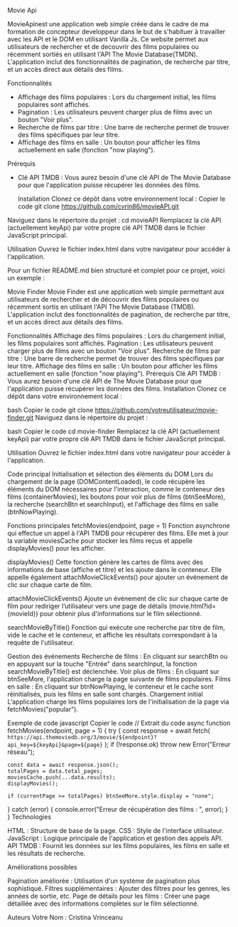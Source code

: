 
Movie Api 

MovieApinest une application web simple créée dans le cadre de ma formation de concepteur developpeur dans le but de s'habituer à travailler avec les API et le DOM  en utilisant Vanilla Js.
Ce website permet aux utilisateurs de rechercher et de decouvrir des films populaires ou récemment sortiés en utilisant l'API The Movie Database(TMDN). L'application inclut des fonctionnalités de pagination, de recherche par titre, et un accès direct aux détails des films.

Fonctionnalités

 - Affichage des films populaires : Lors du chargement initial, les films populaires sont affichés.
- Pagination : Les utilisateurs peuvent charger plus de films avec un bouton "Voir plus".
- Recherche de films par titre : Une barre de recherche permet de trouver des films spécifiques par leur titre.
- Affichage des films en salle : Un bouton pour afficher les films actuellement en salle (fonction "now playing").

Prérequis

 - Clé API TMDB : Vous aurez besoin d'une clé API de The Movie Database pour que l'application puisse récupérer les données des films.

   Installation
Clonez ce dépôt dans votre environnement local :
Copier le code
git clone https://github.com/cvrin86/movieAPI.git

Naviguez dans le répertoire du projet :
cd movieAPI
Remplacez la clé API (actuellement keyApi) par votre propre clé API TMDB dans le fichier JavaScript principal.

Utilisation
Ouvrez le fichier index.html dans votre navigateur pour accéder à l'application.


Pour un fichier README.md bien structuré et complet pour ce projet, voici un exemple :

Movie Finder
Movie Finder est une application web simple permettant aux utilisateurs de rechercher et de découvrir des films populaires ou récemment sortis en utilisant l'API The Movie Database (TMDB). L'application inclut des fonctionnalités de pagination, de recherche par titre, et un accès direct aux détails des films.

Fonctionnalités
Affichage des films populaires : Lors du chargement initial, les films populaires sont affichés.
Pagination : Les utilisateurs peuvent charger plus de films avec un bouton "Voir plus".
Recherche de films par titre : Une barre de recherche permet de trouver des films spécifiques par leur titre.
Affichage des films en salle : Un bouton pour afficher les films actuellement en salle (fonction "now playing").
Prérequis
Clé API TMDB : Vous aurez besoin d'une clé API de The Movie Database pour que l'application puisse récupérer les données des films.
Installation
Clonez ce dépôt dans votre environnement local :

bash
Copier le code
git clone https://github.com/votreutilisateur/movie-finder.git
Naviguez dans le répertoire du projet :

bash
Copier le code
cd movie-finder
Remplacez la clé API (actuellement keyApi) par votre propre clé API TMDB dans le fichier JavaScript principal.

Utilisation
Ouvrez le fichier index.html dans votre navigateur pour accéder à l'application.

Code principal
Initialisation et sélection des éléments du DOM
Lors du chargement de la page (DOMContentLoaded), le code récupère les éléments du DOM nécessaires pour l'interaction, comme le conteneur des films (containerMovies), les boutons pour voir plus de films (btnSeeMore), la recherche (searchBtn et searchInput), et l'affichage des films en salle (btnNowPlaying).

Fonctions principales
fetchMovies(endpoint, page = 1)
Fonction asynchrone qui effectue un appel à l'API TMDB pour récupérer des films. Elle met à jour la variable moviesCache pour stocker les films reçus et appelle displayMovies() pour les afficher.

displayMovies()
Cette fonction génère les cartes de films avec des informations de base (affiche et titre) et les ajoute dans le conteneur. Elle appelle également attachMovieClickEvents() pour ajouter un événement de clic sur chaque carte de film.

attachMovieClickEvents()
Ajoute un événement de clic sur chaque carte de film pour rediriger l’utilisateur vers une page de détails (movie.html?id={movieId}) pour obtenir plus d'informations sur le film sélectionné.

searchMovieByTitle()
Fonction qui exécute une recherche par titre de film, vide le cache et le conteneur, et affiche les résultats correspondant à la requête de l'utilisateur.

Gestion des événements
Recherche de films : En cliquant sur searchBtn ou en appuyant sur la touche "Entrée" dans searchInput, la fonction searchMovieByTitle() est déclenchée.
Voir plus de films : En cliquant sur btnSeeMore, l'application charge la page suivante de films populaires.
Films en salle : En cliquant sur btnNowPlaying, le conteneur et le cache sont réinitialisés, puis les films en salle sont chargés.
Chargement initial
L'application charge les films populaires lors de l'initialisation de la page via fetchMovies("popular").

Exemple de code
javascript
Copier le code
// Extrait du code
async function fetchMovies(endpoint, page = 1) {
  try {
    const response = await fetch(
      `https://api.themoviedb.org/3/movie/${endpoint}?api_key=${keyApi}&page=${page}`
    );
    if (!response.ok) throw new Error("Erreur réseau");

    const data = await response.json();
    totalPages = data.total_pages;
    moviesCache.push(...data.results);
    displayMovies();

    if (currentPage >= totalPages) btnSeeMore.style.display = "none";
  } catch (error) {
    console.error("Erreur de récupération des films : ", error);
  }
}
Technologies

HTML : Structure de base de la page.
CSS : Style de l'interface utilisateur.
JavaScript : Logique principale de l'application et gestion des appels API.
API TMDB : Fournit les données sur les films populaires, les films en salle et les résultats de recherche.

Améliorations possibles

Pagination améliorée : Utilisation d'un système de pagination plus sophistiqué.
Filtres supplémentaires : Ajouter des filtres pour les genres, les années de sortie, etc.
Page de détails pour les films : Créer une page détaillée avec des informations complètes sur le film sélectionné.

Auteurs
Votre Nom : Cristina Vrinceanu
